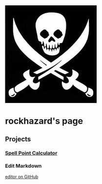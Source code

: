 ![Image](images/privateer.large.jpg)
# rockhazard's page

## Projects
### [Spell Point Calculator](https://rockhazard.github.io/spell-point-calculator/)


### Edit Markdown

[editor on GitHub](https://github.com/rockhazard/rockhazard.github.io/edit/master/README.md)